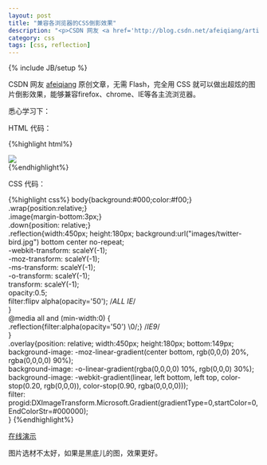 ```yaml
---
layout: post
title: "兼容各浏览器的CSS倒影效果"
description: "<p>CSDN 网友 <a href='http://blog.csdn.net/afeiqiang/article/details/8441618' target='_blank'>afeiqiang</a> 原创文章，无需 Flash，完全用 CSS 就可以做出超炫的图片倒影效果，能够兼容firefox、chrome、IE等各主流浏览器。</p><p><a href='/demo/css-reflection/index.html' target='_blank'>在线演示</a></p><p>图片选材不太好，如果是黑底儿的图，效果更好。</p><p>CSS 值得每一个程序员学习！</p>"
category: css
tags: [css, reflection]
---
```

{% include JB/setup %}

CSDN 网友 [afeiqiang](http://blog.csdn.net/afeiqiang/article/details/8441618) 原创文章，无需 Flash，完全用 CSS 就可以做出超炫的图片倒影效果，能够兼容firefox、chrome、IE等各主流浏览器。

悉心学习下：

HTML 代码：

{%highlight html%}
<div class="wrap">  
    <div class="image"><img src="images/twitter-bird.jpg"/></div>  
    <div class="down">  
        <div class="reflection"></div>  
        <div class="overlay"></div>  
     </div>  
</div>  
{%endhighlight%}

CSS 代码：

{%highlight css%}
body{background:#000;color:#f00;}  
.wrap{position:relative;}  
.image{margin-bottom:3px;}  
.down{position: relative;}  
.reflection{width:450px;
    height:180px;
    background:url("images/twitter-bird.jpg") bottom center no-repeat;  
    -webkit-transform: scaleY(-1);  
    -moz-transform: scaleY(-1);  
    -ms-transform: scaleY(-1);  
    -o-transform: scaleY(-1);  
    transform: scaleY(-1);  
    opacity:0.5;       
    filter:flipv alpha(opacity='50');     /*ALL IE*/  
}  
@media all and (min-width:0) {  
    .reflection{filter:alpha(opacity='50') \0/;} /*IE9*/  
}  
.overlay{position: relative;
    width:450px;
    height:180px;
    bottom:149px;  
    background-image: -moz-linear-gradient(center bottom, rgb(0,0,0) 20%, rgba(0,0,0,0) 90%);  
    background-image: -o-linear-gradient(rgba(0,0,0,0) 10%, rgb(0,0,0) 30%);  
    background-image: -webkit-gradient(linear, left bottom, left top, color-stop(0.20, rgb(0,0,0)), color-stop(0.90, rgba(0,0,0,0)));  
    filter: progid:DXImageTransform.Microsoft.Gradient(gradientType=0,startColor=0, EndColorStr=#000000);  
}
{%endhighlight%}

[在线演示](/demo/css-reflection/index.html)

图片选材不太好，如果是黑底儿的图，效果更好。



